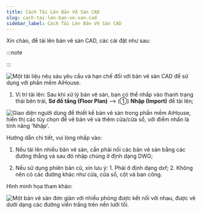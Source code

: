 ```yaml
---
title: Cách Tải Lên Bản Vẽ Sàn CAD
slug: cach-tai-len-ban-ve-san-cad
sidebar_label: Cách Tải Lên Bản Vẽ Sàn CAD
---
```


Xin chào, để tải lên bản vẽ sàn CAD, các cài đặt như sau:

:::note



:::

![Một tài liệu nêu sáu yêu cầu và hạn chế đối với bản vẽ sàn CAD để sử dụng với phần mềm AiHouse.](https://storage.googleapis.com/jegavn_kb/images/85efcc63-f2f5-4967-9c88-a6ea2a842e65.png)

1. Vị trí tải lên: Sau khi xử lý bản vẽ sàn, bạn có thể nhấp vào thanh trạng thái bên trái, **Sơ đồ tầng (Floor Plan)** --> (①) **Nhập (Import)** để tải lên;

![Giao diện người dùng để thiết kế bản vẽ sàn trong phần mềm AiHouse, hiển thị các tùy chọn để vẽ bản vẽ và thêm cửa/cửa sổ, với điểm nhấn là tính năng 'Nhập'.](https://storage.googleapis.com/jegavn_kb/images/d9330142-915c-4cec-b75a-0c866e466d0e.png)

Hướng dẫn chi tiết, vui lòng nhấp vào: 

1. Nếu tải lên nhiều bản vẽ sàn, cần phải nối các bản vẽ sàn bằng các đường thẳng và sau đó nhập chúng ở định dạng DWG;

2. Nếu sử dụng phiên bản cũ, xin lưu ý: 1. Phải ở định dạng dxf; 2. Không nên có các đường khác như cửa, cửa sổ, cột và ban công.

Hình minh họa tham khảo:

![Một bản vẽ sàn đơn giản với nhiều phòng được kết nối với nhau, được vẽ dưới dạng các đường viền trắng trên nền lưới tối.](https://storage.googleapis.com/jegavn_kb/images/da2d7e8bf5ef4e26a576ad44f675b9b0.png)